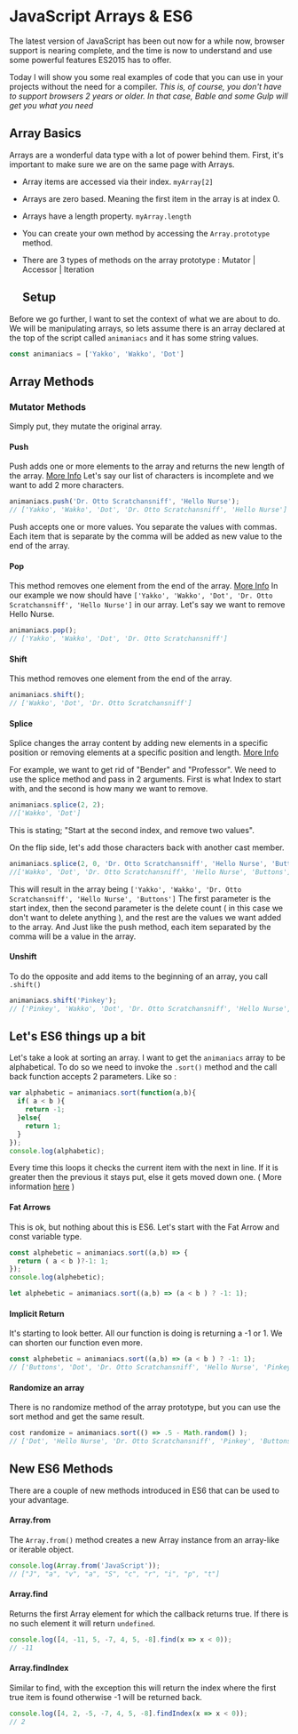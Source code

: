 # JavaScript Arrays & ES6

The latest version of JavaScript has been out now for a while now, browser support is nearing complete, and the time is now to understand and use some powerful features ES2015 has to offer.

Today I will show you some real examples of code that you can use in your projects without the need for a compiler. *This is, of course, you don't have to support browsers 2 years or older. In that case, Bable and some Gulp will get you what you need*

## Array Basics

Arrays are a wonderful data type with a lot of power behind them. First, it's important to make sure we are on the same page with Arrays. 

* Array items are accessed via their index. `myArray[2]`

* Arrays are zero based. Meaning the first item in the array is at index 0. 

* Arrays have a length property. `myArray.length`

* You can create your own method by accessing the `Array.prototype` method.

* There are 3 types of methods on the array prototype : Mutator | Accessor | Iteration 

  ## Setup

Before we go further, I want to set the context of what we are about to do. We will be manipulating arrays, so lets assume there is an array declared at the top of the script called `animaniacs` and it has some string values. 

```JavaScript
const animaniacs = ['Yakko', 'Wakko', 'Dot']
```

## Array Methods

### Mutator Methods

Simply put, they mutate the original array. 

#### Push

Push adds one or more elements to the array and returns the new length of the array. [More Info](https://developer.mozilla.org/en-US/docs/Web/JavaScript/Reference/Global_Objects/Array/push) Let's say our list of characters is incomplete and we want to add 2 more characters.

```JavaScript
animaniacs.push('Dr. Otto Scratchansniff', 'Hello Nurse');
// ['Yakko', 'Wakko', 'Dot', 'Dr. Otto Scratchansniff', 'Hello Nurse']
```

Push accepts one or more values. You separate the values with commas. Each item that is separate by the comma will be added as new value to the end of the array.

#### Pop

This method removes one element from the end of the array. [More Info](https://developer.mozilla.org/en-US/docs/Web/JavaScript/Reference/Global_Objects/Array/pop) In our example we now should have `['Yakko', 'Wakko', 'Dot', 'Dr. Otto Scratchansniff', 'Hello Nurse']` in our array. Let's say we want to remove Hello Nurse.

```JavaScript
animaniacs.pop();
// ['Yakko', 'Wakko', 'Dot', 'Dr. Otto Scratchansniff']
```

#### Shift

This method removes one element from the end of the array.

```JavaScript
animaniacs.shift();
// ['Wakko', 'Dot', 'Dr. Otto Scratchansniff']
```

#### Splice

Splice changes the array content by adding new elements in a specific position or removing elements at a specific position and length. [More Info](https://developer.mozilla.org/en-US/docs/Web/JavaScript/Reference/Global_Objects/Array/splice)

For example, we want to get rid of "Bender" and "Professor". We need to use the splice method and pass in 2 arguments. First is what Index to start with, and the second is how many we want to remove.

```JavaScript
animaniacs.splice(2, 2);
//['Wakko', 'Dot']
```

This is stating; "Start at the second index, and remove two values".

On the flip side, let's add those characters back with another cast member.

```JavaScript
animaniacs.splice(2, 0, 'Dr. Otto Scratchansniff', 'Hello Nurse', 'Buttons');
//['Wakko', 'Dot', 'Dr. Otto Scratchansniff', 'Hello Nurse', 'Buttons']
```

This will result in the array being `['Yakko', 'Wakko', 'Dr. Otto Scratchansniff', 'Hello Nurse', 'Buttons']` The first parameter is the start index, then the second parameter is the delete count ( in this case we don't want to delete anything ), and the rest are the values we want added to the array. And Just like the push method, each item separated by the comma will be a value in the array.

#### Unshift

To do the opposite and add items to the beginning of an array, you call `.shift()`

```JavaScript
animaniacs.shift('Pinkey');
// ['Pinkey', 'Wakko', 'Dot', 'Dr. Otto Scratchansniff', 'Hello Nurse', 'Buttons'];
```



## Let's ES6 things up a bit

Let's take a look at sorting an array. I want to get the `animaniacs` array to be alphabetical. To do so we need to invoke the `.sort()` method and the call back function accepts 2 parameters. Like so : 

```JavaScript
var alphabetic = animaniacs.sort(function(a,b){
  if( a < b ){
    return -1;
  }else{
    return 1;
  }
});
console.log(alphabetic);
```

Every time this loops it checks the current item with the next in line. If it is greater then the previous it stays put, else it gets moved down one. ( More information [here](http://www.w3schools.com/js/js_array_sort.asp) )

#### Fat Arrows

This is ok, but nothing about this is ES6. Let's start with the Fat Arrow and const variable type.

```JavaScript
const alphebetic = animaniacs.sort((a,b) => {
  return ( a < b )?-1: 1;
});
console.log(alphebetic);

let alphebetic = animaniacs.sort((a,b) => (a < b ) ? -1: 1);
```

#### Implicit Return

It's starting to look better. All our function is doing is returning a -1 or 1. We can shorten our function even more. 

```JavaScript
const alphebetic = animaniacs.sort((a,b) => (a < b ) ? -1: 1);
// ['Buttons', 'Dot', 'Dr. Otto Scratchansniff', 'Hello Nurse', 'Pinkey', 'Wakko']
```

#### Randomize an array

There is no randomize method of the array prototype, but you can use the sort method and get the same result.

```JavaScript
cost randomize = animaniacs.sort(() => .5 - Math.random() );
// ['Dot', 'Hello Nurse', 'Dr. Otto Scratchansniff', 'Pinkey', 'Buttons', 'Wakko']
```

## New ES6 Methods

There are a couple of new methods introduced in ES6 that can be used to your advantage.	 

#### Array.from

The `Array.from()` method creates a new Array instance from an array-like or iterable object.

```Javascript
console.log(Array.from('JavaScript'));
// ["J", "a", "v", "a", "S", "c", "r", "i", "p", "t"]
```

#### Array.find

Returns the first Array element for which the callback returns true. If there is no such element it will return `undefined`. 

```JavaScript
console.log([4, -11, 5, -7, 4, 5, -8].find(x => x < 0));
// -11
```

#### Array.findIndex

Similar to find, with the exception this will return the index where the first true item is found otherwise -1 will be returned back.

```JavaScript
console.log([4, 2, -5, -7, 4, 5, -8].findIndex(x => x < 0));
// 2
```
